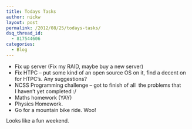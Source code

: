 ```yaml
---
title: Todays Tasks
author: nickw
layout: post
permalink: /2012/08/25/todays-tasks/
dsq_thread_id:
  - 817544606
categories:
  - Blog
---
```

  * <span style="line-height: 13px;">Fix up server (Fix my RAID, maybe buy a new server)</span>
  * <span style="line-height: 13px;">Fix HTPC &#8211; put some kind of an open source OS on it, find a decent on for HTPC&#8217;s. Any suggestions?</span>
  * <span style="line-height: 13px;">NCSS Programming challenge &#8211; got to finish of all  the problems that I haven&#8217;t yet completed :/</span>
  * <span style="line-height: 13px;">Maths homework (YAY)</span>
  * <span style="line-height: 13px;">Physics Homework.</span>
  * <span style="line-height: 13px;">Go for a mountain bike ride. Woo!</span>

<div>
  <span style="line-height: 13px;">Looks like a fun weekend.</span>
</div>